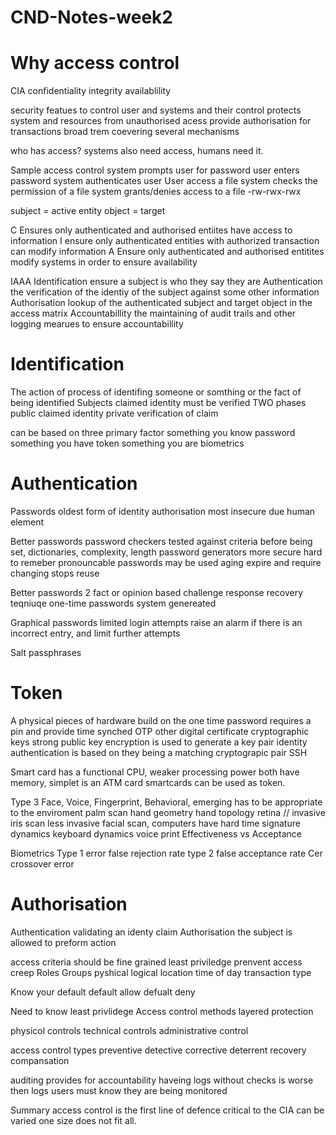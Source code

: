 # CND-Notes-week2
# Why access control

CIA
confidentiality
integrity
availablility

security featues to control user and systems and their control
protects system and resources from unauthorised acess
provide authorisation for transactions
broad trem coevering several mechanisms 

who has access?
systems also need access, humans need it.

Sample access control
system prompts user for password
user enters password
system authenticates user
User access a file
system checks the permission of a file
system grants/denies access to a file
-rw-rwx-rwx

subject = active entity
object = target

C
Ensures only authenticated and authorised entiites have access to information
I
ensure only authenticated entities with authorized transaction can modify information
A
Ensure only authenticated and authorised entitites modify systems in order to ensure availability

IAAA
Identification
ensure a subject is who they say they are
Authentication
the verification of the identiy of the subject against some other information
Authorisation
lookup of the authenticated subject and target object in the access matrix
Accountabillity
the maintaining of audit trails and other logging mearues to ensure accountabillity 

# Identification
The action of process of identifing someone or somthing or the fact of being identified
Subjects claimed identity must be verified
TWO phases
public claimed identity
private verification of claim

can be based on three primary factor
something you know password
something you have token
something you are biometrics

# Authentication
Passwords
oldest form of identity authorisation
most insecure due human element

Better passwords
password checkers
tested against criteria before being set, dictionaries, complexity, length
password generators
more secure hard to remeber
pronouncable passwords may be used
aging
expire and require changing
stops reuse

Better passwords 2
fact or opinion based challenge response
recovery teqniuqe
one-time passwords
system genereated

Graphical passwords
limited login attempts
raise an alarm if there is an incorrect entry, and limit further attempts

Salt
passphrases

# Token 
A physical pieces of hardware
build on the one time password
requires a pin and provide time synched OTP
other digital certificate
cryptographic keys
strong public key encryption is used to generate a key pair
identity authentication is based on they being a matching cryptograpic pair
SSH

Smart card has a functional CPU, weaker processing power
both have memory, simplet is an ATM card smartcards can be used as token.

Type 3
Face, Voice, Fingerprint, Behavioral, emerging
has to be appropriate to the enviroment
palm scan
hand geometry
hand topology
retina // invasive
iris scan less invasive
facial scan, computers have hard time
signature dynamics
keyboard dynamics
voice print
Effectiveness vs Acceptance

Biometrics Type 1 error false rejection rate
type 2 false acceptance rate
Cer crossover error

# Authorisation

Authentication validating an identy claim
Authorisation  the subject is allowed to preform action

access criteria should be fine grained
least priviledge
prenvent access creep
Roles
Groups
pyshical logical location
time of day
transaction type

Know your default
default allow
defualt deny

Need to know least privlidege
Access control methods
layered protection

physicol controls
technical controls
administrative control

access control types
preventive
detective
corrective
deterrent
recovery
compansation

auditing
provides for accountability
haveing logs without checks is worse then logs
users must know they are being monitored

Summary
access control is the first line of defence
critical to the CIA
can be varied
one size does not fit all.
